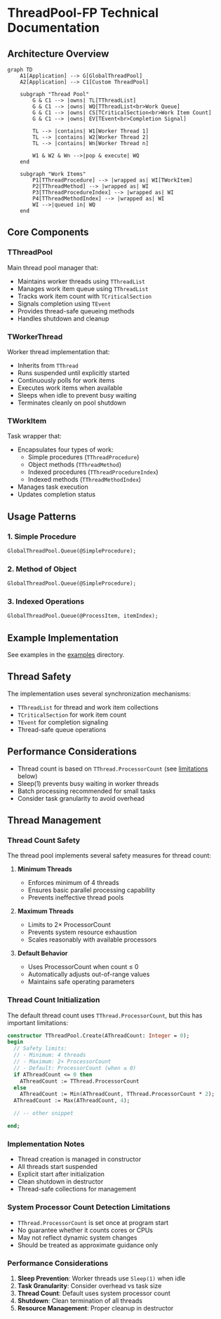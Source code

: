 # ThreadPool-FP Technical Documentation

## Architecture Overview


```mermaid
graph TD
    A1[Application] --> G[GlobalThreadPool]
    A2[Application] --> C1[Custom ThreadPool]
    
    subgraph "Thread Pool"
        G & C1 --> |owns| TL[TThreadList]
        G & C1 --> |owns| WQ[TThreadList<br>Work Queue]
        G & C1 --> |owns| CS[TCriticalSection<br>Work Item Count]
        G & C1 --> |owns| EV[TEvent<br>Completion Signal]
        
        TL --> |contains| W1[Worker Thread 1]
        TL --> |contains| W2[Worker Thread 2]
        TL --> |contains| Wn[Worker Thread n]
        
        W1 & W2 & Wn -->|pop & execute| WQ
    end
    
    subgraph "Work Items"
        P1[TThreadProcedure] --> |wrapped as| WI[TWorkItem]
        P2[TThreadMethod] --> |wrapped as| WI
        P3[TThreadProcedureIndex] --> |wrapped as| WI
        P4[TThreadMethodIndex] --> |wrapped as| WI
        WI -->|queued in| WQ
    end
```

## Core Components

### TThreadPool

Main thread pool manager that:

- Maintains worker threads using `TThreadList`
- Manages work item queue using `TThreadList`
- Tracks work item count with `TCriticalSection`
- Signals completion using `TEvent`
- Provides thread-safe queueing methods
- Handles shutdown and cleanup

### TWorkerThread

Worker thread implementation that:

- Inherits from `TThread`
- Runs suspended until explicitly started
- Continuously polls for work items
- Executes work items when available
- Sleeps when idle to prevent busy waiting
- Terminates cleanly on pool shutdown

### TWorkItem

Task wrapper that:

- Encapsulates four types of work:
  - Simple procedures (`TThreadProcedure`)
  - Object methods (`TThreadMethod`)
  - Indexed procedures (`TThreadProcedureIndex`)
  - Indexed methods (`TThreadMethodIndex`)
- Manages task execution
- Updates completion status


## Usage Patterns

### 1. Simple Procedure

```pascal
GlobalThreadPool.Queue(@SimpleProcedure);
```

### 2. Method of Object

```pascal
GlobalThreadPool.Queue(@SimpleProcedure);
```


### 3. Indexed Operations


```pascal
GlobalThreadPool.Queue(@ProcessItem, itemIndex);
```

## Example Implementation

See examples in the [examples](../examples) directory.

## Thread Safety

The implementation uses several synchronization mechanisms:

- `TThreadList` for thread and work item collections
- `TCriticalSection` for work item count
- `TEvent` for completion signaling
- Thread-safe queue operations

## Performance Considerations

- Thread count is based on `TThread.ProcessorCount` (see [limitations](#system-processor-count-detection-limitations) below)
- Sleep(1) prevents busy waiting in worker threads
- Batch processing recommended for small tasks
- Consider task granularity to avoid overhead

## Thread Management

### Thread Count Safety

The thread pool implements several safety measures for thread count:

1. **Minimum Threads**
   - Enforces minimum of 4 threads
   - Ensures basic parallel processing capability
   - Prevents ineffective thread pools

2. **Maximum Threads**
   - Limits to 2× ProcessorCount
   - Prevents system resource exhaustion
   - Scales reasonably with available processors

3. **Default Behavior**
   - Uses ProcessorCount when count ≤ 0
   - Automatically adjusts out-of-range values
   - Maintains safe operating parameters

### Thread Count Initialization

The default thread count uses `TThread.ProcessorCount`, but this has important limitations:

```pascal
constructor TThreadPool.Create(AThreadCount: Integer = 0);
begin
  // Safety limits:
  // - Minimum: 4 threads
  // - Maximum: 2× ProcessorCount
  // - Default: ProcessorCount (when ≤ 0)
  if AThreadCount <= 0 then
    AThreadCount := TThread.ProcessorCount
  else
    AThreadCount := Min(AThreadCount, TThread.ProcessorCount * 2);
  AThreadCount := Max(AThreadCount, 4);

  // -- other snippet

end;
```

### Implementation Notes

- Thread creation is managed in constructor
- All threads start suspended
- Explicit start after initialization
- Clean shutdown in destructor
- Thread-safe collections for management


### System Processor Count Detection Limitations

- `TThread.ProcessorCount` is set once at program start
- No guarantee whether it counts cores or CPUs
- May not reflect dynamic system changes
- Should be treated as approximate guidance only

### Performance Considerations
1. **Sleep Prevention**: Worker threads use `Sleep(1)` when idle
2. **Task Granularity**: Consider overhead vs task size
3. **Thread Count**: Default uses system processor count
4. **Shutdown**: Clean termination of all threads
5. **Resource Management**: Proper cleanup in destructor
